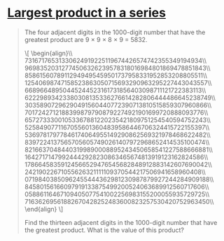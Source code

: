 # [Largest product in a series](https://projecteuler.net/problem=8)

> The four adjacent digits in the 1000-digit number that have the greatest
> product are 9 × 9 × 8 × 9 = 5832.
>
> \\[ \begin{align}\\\\ 73167176531330624919225119674426574742355349194934\\\\ 96983520312774506326239578318016984801869478851843\\\\ 85861560789112949495459501737958331952853208805511\\\\ 12540698747158523863050715693290963295227443043557\\\\ 66896648950445244523161731856403098711121722383113\\\\ 62229893423380308135336276614282806444486645238749\\\\ 30358907296290491560440772390713810515859307960866\\\\ 70172427121883998797908792274921901699720888093776\\\\ 65727333001053367881220235421809751254540594752243\\\\ 52584907711670556013604839586446706324415722155397\\\\ 53697817977846174064955149290862569321978468622482\\\\ 83972241375657056057490261407972968652414535100474\\\\ 82166370484403199890008895243450658541227588666881\\\\ 16427171479924442928230863465674813919123162824586\\\\ 17866458359124566529476545682848912883142607690042\\\\ 24219022671055626321111109370544217506941658960408\\\\ 07198403850962455444362981230987879927244284909188\\\\ 84580156166097919133875499200524063689912560717606\\\\ 05886116467109405077541002256983155200055935729725\\\\ 71636269561882670428252483600823257530420752963450\\\\ \end{align} \\]
>
> Find the thirteen adjacent digits in the 1000-digit number that have the
> greatest product. What is the value of this product?
